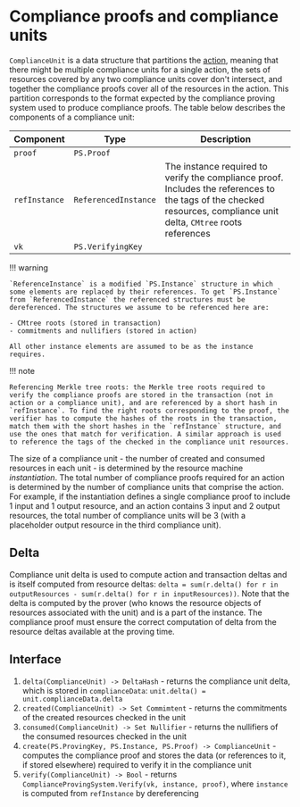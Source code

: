 # Compliance proofs and compliance units

`ComplianceUnit` is a data structure that partitions the [action](./action.md), meaning that there might be multiple compliance units for a single action, the sets of resources covered by any two compliance units cover don't intersect, and together the compliance proofs cover all of the resources in the action. This partition corresponds to the format expected by the compliance proving system used to produce compliance proofs. The table below describes the components of a compliance unit:
<!--ᚦ
    «I wonder: is it rather about tags than resources?»
--><!--ᚦ
    «"partitions the [action]"
    →"partitions the _set of_ SOMETHING (??? resource tags ??? ???) of an [action]"
    this is probably related to the union of created and consumend
»--><!--ᚦ
    «Can we repeat that
        a consumed resource cannot be produced by an action in the same tx?»
-->

|Component|Type|Description|
|-|-|-|
|`proof`| `PS.Proof`||
|`refInstance`|`ReferencedInstance`|The instance required to verify the compliance proof. Includes the references to the tags of the checked resources, compliance unit delta, `CMtree` roots references|
|`vk`|`PS.VerifyingKey`|
<!--ᚦ
    «@"|The instance" where is this defined (internal/external link please)?»
--><!--ᚦ
    «@"|The instance" where can read up on this (external link please)?»
--><!--ᚦ
    «@"compliance unit delta" this should link
    "compliance unit [[Compliance unit#Delta|delta]]"»
-->

!!! warning

    `ReferenceInstance` is a modified `PS.Instance` structure in which some elements are replaced by their references. To get `PS.Instance` from `ReferencedInstance` the referenced structures must be dereferenced. The structures we assume to be referenced here are:

    - CMtree roots (stored in transaction)
    - commitments and nullifiers (stored in action)

    All other instance elements are assumed to be as the instance requires.

!!! note

    Referencing Merkle tree roots: the Merkle tree roots required to verify the compliance proofs are stored in the transaction (not in action or a compliance unit), and are referenced by a short hash in `refInstance`. To find the right roots corresponding to the proof, the verifier has to compute the hashes of the roots in the transaction, match them with the short hashes in the `refInstance` structure, and use the ones that match for verification. A similar approach is used to reference the tags of the checked in the compliance unit resources.


The size of a compliance unit - the number of created and consumed resources in each unit - is determined by the resource machine *instantiation*. The total number of compliance proofs required for an action is determined by the number of compliance units that comprise the action. For example, if the instantiation defines a single compliance proof to include 1 input and 1 output resource, and an action contains 3 input and 2 output resources, the total number of compliance units will be 3 (with a placeholder output resource in the third compliance unit).

<!--ᚦ
    «@"the number of created and consumed resources in each unit"
    → "the number of resources in the unit, either created or consumed (never both)"
    or similar.
-->

## Delta

Compliance unit delta is used to compute action and transaction deltas and is itself computed from resource deltas: `delta = sum(r.delta() for r in outputResources - sum(r.delta() for r in inputResources))`. Note that the delta is computed by the prover (who knows the resource objects of resources associated with the unit) and is a part of the instance. The compliance proof must ensure the correct computation of delta from the resource deltas available at the proving time.
<!--ᚦ
    «@outputResources
    this is not defined;
    it is probably `created(ComplianceUnit)`.
    I actually would prefere "output" or "produced" over created.»
--><!--ᚦ
    «@inputResources
    same issue, but with input for output»
    [mutatis mutandis](https://en.wikipedia.org/wiki/Mutatis_mutandis)
-->

#### Delta for computing balance

From the homomorphic properties of [`DeltaHash`](./../primitive_interfaces/fixed_size_type/delta_hash.md), for the resources of the same kind $kind$, adding together the deltas of the resources results in the delta corresponding to the total quantity of that resource kind: $\sum_j{h_\Delta(kind, q_{r_{i_j}})} - \sum_j{h_\Delta(kind, q_{r_{o_j}})} = \sum_j{\Delta_{r_{i_j}}} - \sum_j{\Delta_{r_{o_j}}} =  h_\Delta(kind, q_{kind})$, where $q_{kind}$ is the total quantity of the resources of kind $kind$.

The kind-distinctness property of $h_\Delta$ allows computing $\Delta = \sum_j{\Delta_{r_{i_j}}} - \sum_j{\Delta_{r_{o_j}}}$ adding resources of all kinds together without the need to account for distinct resource kinds explicitly: $\sum_j{\Delta_{r_{i_j}}} - \sum_j{\Delta_{r_{o_j}}} = \sum_j{h_\Delta(kind_j, q_{kind_j})}$.

As a result, the properties of `DeltaHash` allow computing the total balance for a compliance unit, action, or transaction, without having direct access to quantities and kinds of the resources that comprise the data structure.

<!--ᚦ
    «This is a good explanation, but in an unexpected place»
-->

## Interface

<!--ᚦ
    «This `## Interface` almost has to go higher up in the page
    to improve readability.»
-->

1. `delta(ComplianceUnit) -> DeltaHash` - returns the compliance unit delta, which is stored in `complianceData`: `unit.delta() = unit.complianceData.delta`<!--ᚦ
   « This is probably computed in the "obvious way", which needs spelling out though»
--><!--ᚦ
    «Where is `complianceData`»
--><!--ᚦ
    «"DeltaHash"
    →"DeltaHash.T"
--><!--ᚦ
    «So, apparently, we are making reference to some (private and/or implicit???)
    [[Compliance inputs]];
    this file further down in the TOC, so I was not even aware of it.
    »
-->
2. `created(ComplianceUnit) -> Set Commimtent` - returns the commitments of the created resources checked in the unit
3. `consumed(ComplianceUnit) -> Set Nullifier` - returns the nullifiers of the consumed resources checked in the unit
4. `create(PS.ProvingKey, PS.Instance, PS.Proof) -> ComplianceUnit` - computes the compliance proof and stores the data (or references to it, if stored elsewhere) required to verify it in the compliance unit
4. `verify(ComplianceUnit) -> Bool` - returns `ComplianceProvingSystem.Verify(vk, instance, proof)`, where `instance` is computed from `refInstance` by dereferencing

<!--ᚦtags:nits,reviewed,improvable-->
